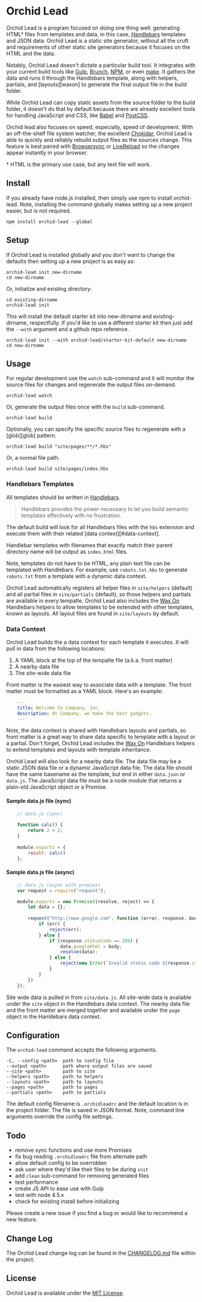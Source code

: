 # Orchid Lead

Orchid Lead is a program focused on doing one thing well: generating HTML† files from templates and data, in this case, [Handlebars][handlebars] templates and JSON data. Orchid Lead is a static site generator, without all the cruft and requirements of other static site generators because it focuses on the HTML and the data.

Notably, Orchid Lead doesn't dictate a particular build tool. It integrates with your current build tools like [Gulp][gulp], [Brunch][brunch], [NPM][npm-build-tool], or even [make][make]. It gathers the data and runs it through the Handlebars template, along with helpers, partials, and [layouts][waxon] to generate the final output file in the build folder.

While Orchid Lead can copy static assets from the source folder to the build folder, it doesn't do that by default because there are already excellent tools for handling JavaScript and CSS, like [Babel][babel] and [PostCSS][postcss].

Orchid lead also focuses on speed, especially, speed of development. With an off-the-shelf file system watcher, the excellent [Chokidar][chokidar], Orchid Lead is able to quickly and reliably rebuild output files as the sources change. This feature is best paired with [Browsersync][browsersync] or [LiveReload][livereload] so the changes appear instantly in your browser.

† HTML is the primary use case, but any text file will work.


## Install

If you already have node.js installed, then simply use npm to install orchid-lead. Note, installing the command globally makes setting up a new project easier, but is not required.

```shell
npm install orchid-lead --global
```


## Setup

If Orchid Lead is installed globally and you don't want to change the defaults then setting up a new project is as easy as:

```shell
orchid-lead init new-dirname
cd new-dirname
```

Or, initialize and existing directory:

```shell
cd existing-dirname
orchid-lead init
```

This will install the default starter kit into new-dirname and existing-dirname, respectfully. If you'd like to use a different starter kit then just add the `--with` argument and a github repo reference.

```shell
orchid-lead init --with orchid-lead/starter-kit-default new-dirname
cd new-dirname
```


## Usage

For regular development use the `watch` sub-command and it will monitor the source files for changes and regenerate the output files on-demand.

```shell
orchid-lead watch
```

Or, generate the output files once with the `build` sub-command.

```shell
orchid-lead build
````

Optionally, you can specify the specific source files to regenerate with a [glob][glob] pattern.

```shell
orchid-lead build "site/pages/**/*.hbs"
````

Or, a normal file path.

```shell
orchid-lead build site/pages/index.hbs
````


### Handlebars Templates

All templates should be written in [Handlebars][handlebars].

> Handlebars provides the power necessary to let you build semantic templates effectively with no frustration.

The default build will look for all Handlebars files with the `hbs` extension and execute them with their related [data context][#data-context].

Handlebar templates with filenames that exactly match their parent directory name will be output as `index.html` files.

Note, templates do not have to be HTML, any plain text file can be templated with Handlebars. For example, use `robots.txt.hbs` to generate `robots.txt` from a template with a dynamic data context.

Orchid Lead automatically registers all helper files in `site/helpers` (default) and all partial files in `site/partials` (default), so those helpers and partials are available in every tempalte. Orchid Lead also includes the [Wax On][wax-on] Handlebars helpers to allow templates to be extended with other templates, known as layouts. All layout files are found in `site/layouts` by default.


### Data Context

Orchid Lead builds the a data context for each template it executes. It will pull in data from the following locations:

1. A YAML block at the top of the tempalte file (a.k.a. front matter)
1. A nearby data file
1. The site-wide data file

Front matter is the easiest way to associate data with a template. The front matter must be formatted as a YAML block. Here's an example:

```yaml
    ---
    title: Welcome to Company, Inc.
    description: At Company, we make the best gadgets.
    ---
```

Note, the data context is shared with Handlebars layouts and partials, so front matter is a great way to share data specific to template with a layout or a partial. Don't forget, Orchid Lead includes the [Wax On][wax-on] Handlebars helpers to extend templates and layouts with template inheritance.

Orchid Lead will also look for a nearby data file. The data file may be a static JSON data file or a dynamic JavaScript data file. The data file should have the same basename as the template, but end in either `data.json` or `data.js`. The JavaScript data file must be a node module that returns a plain-old JavaScript object or a Promise.

#### Sample data.js file (sync)

```js
    // data.js (sync)
    
    function calc() {
        return 2 + 2;
    }
    
    module.exports = {
    	result: calc()
    };
```

#### Sample data.js file (async)

```js
    // data.js (async with promies)
    var request = require("request");

    module.exports = new Promise((resolve, reject) => {
        let data = {};
        
        request("http://www.google.com", function (error, response, body) {
            if (err) {
                reject(err);
            } else {
                if (response.statusCode == 200) {
                    data.googleHtml = body;
                    resolve(data);
                } else {
                    reject(new Error(`Invalid status code ${response.statusCode}`));
                }
            }
        })
    });
```

Site wide data is pulled in from `site/data.js`. All site-wide data is available under the `site` object in the Handlebars data context. The nearby data file and the front matter are merged together and available under the `page` object in the Hanldebars data context.


## Configuration

The `orchid-lead` command accepts the following arguments.

    -C, --config <path>  path to config file
    --output <path>      path where output files are saved
    --site <path>        path to site
    --helpers <path>     path to helpers
    --layouts <path>     path to layouts
    --pages <path>       path to pages
    --partials <path>    path to partials

The default config filename is `.orchidleadrc` and the default location is in the project folder. The file is saved in JSON format. Note, command line arguments override the config file settings.


## Todo

* remove sync functions and use more Promises
* fix bug reading `.orchidleadrc` file from alternate path
* allow default config to be overridden
* ask user where they'd like their files to be during `init`
* add `clean` sub-command for removing generated files
* test performance
* create JS API to ease use with Gulp
* test with node 4.5.x
* check for existing install before initializing

Please create a new issue if you find a bug or would like to recommend a new feature.


## Change Log

The Orchid Lead change log can be found in the [CHANGELOG.md][2] file within the project.


## License

Orchid Lead is available under the [MIT License][1].

[1]: https://github.com/orchid-lead/orchid-lead/blob/master/LICENSE
[2]: https://github.com/orchid-lead/orchid-lead/blob/master/CHANGELOG.md
[handlebars]: http://handlebarsjs.com
[npm-build-tool]: https://www.keithcirkel.co.uk/how-to-use-npm-as-a-build-tool/
[wax-on]: https://www.npmjs.com/package/wax-on
[postcss]: http://postcss.org
[babel]: http://babeljs.io
[chokidar]: https://github.com/paulmillr/chokidar
[livereload]: https://github.com/livereload/livereload-js
[browsersync]: https://www.browsersync.io
[gulp]: http://gulpjs.com
[brunch]: http://brunch.io
[make]: https://www.gnu.org/software/make/

